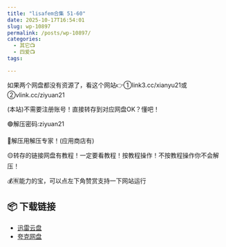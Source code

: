 ```yaml
---
title: "lisafem合集 51-60"
date: 2025-10-17T16:54:01
slug: wp-10897
permalink: /posts/wp-10897/
categories:
  - 其它📺
  - 四爱📺
tags:

---
```


如果两个网盘都没有资源了，看这个网站👉①link3.cc/xianyu21或②vlink.cc/ziyuan21

(本站)不需要注册账号！直接转存到对应网盘OK？懂吧！

🟢解压密码:ziyuan21

🔵解压用解压专家！(应用商店有)

🟡转存的链接网盘有教程！一定要看教程！按教程操作！不按教程操作你不会解压！

💰🈶能力的宝，可以点左下角赞赏支持一下网站运行

## 📦 下载链接
- [迅雷云盘](https://blziyuan21.com/pay-download/10897?key=1d3770211d&down_id=0)
- [夸克网盘](https://blziyuan21.com/pay-download/10897?key=1d3770211d&down_id=1)


